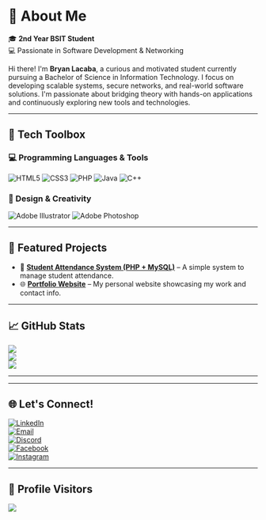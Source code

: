 # 💼 About Me

🎓 **2nd Year BSIT Student**  
💻 Passionate in Software Development & Networking

Hi there! I'm **Bryan Lacaba**, a curious and motivated student currently pursuing a Bachelor of Science in Information Technology. I focus on developing scalable systems, secure networks, and real-world software solutions. I'm passionate about bridging theory with hands-on applications and continuously exploring new tools and technologies.

---

## 🧰 Tech Toolbox

### 💻 Programming Languages & Tools
![HTML5](https://img.shields.io/badge/HTML5-E34F26?style=flat&logo=html5&logoColor=white)
![CSS3](https://img.shields.io/badge/CSS3-1572B6?style=flat&logo=css3&logoColor=white)
![PHP](https://img.shields.io/badge/PHP-777BB4?style=flat&logo=php&logoColor=white)
![Java](https://img.shields.io/badge/Java-ED8B00?style=flat&logo=openjdk&logoColor=white)
![C++](https://img.shields.io/badge/C++-00599C?style=flat&logo=c%2B%2B&logoColor=white)

### 🎨 Design & Creativity
![Adobe Illustrator](https://img.shields.io/badge/Illustrator-FF9A00?style=flat&logo=adobe-illustrator&logoColor=white)
![Adobe Photoshop](https://img.shields.io/badge/Photoshop-31A8FF?style=flat&logo=adobe-photoshop&logoColor=white)

---


## 📂 Featured Projects

- 🔐 [**Student Attendance System (PHP + MySQL)**](https://github.com/Lacaba-Bry/student-attendance-system) – A simple system to manage student attendance.
- 🌐 [**Portfolio Website**](https://github.com/Lacaba-Bry/portfolio) – My personal website showcasing my work and contact info.

---

## 📈 GitHub Stats

![](https://github-readme-stats.vercel.app/api?username=Lacaba-Bry&theme=radical&hide_border=false&show_icons=true)  
![](https://github-readme-streak-stats.herokuapp.com/?user=Lacaba-Bry&theme=radical&hide_border=false)  
![](https://github-readme-stats.vercel.app/api/top-langs/?username=Lacaba-Bry&layout=compact&theme=radical&hide_border=false)

---



---

## 🌐 Let's Connect!

[![LinkedIn](https://img.shields.io/badge/LinkedIn-0077B5.svg?style=flat&logo=linkedin&logoColor=white)](https://linkedin.com/in/Bryan%20Lacaba)  
[![Email](https://img.shields.io/badge/Email-D14836?style=flat&logo=gmail&logoColor=white)](mailto:bryan.lacaba@cvsu.edu.ph)  
[![Discord](https://img.shields.io/badge/Discord-7289DA.svg?style=flat&logo=discord&logoColor=white)](https://discord.gg/bruan0548)  
[![Facebook](https://img.shields.io/badge/Facebook-1877F2?style=flat&logo=facebook&logoColor=white)](https://facebook.com/@bryanlacabaxx)  
[![Instagram](https://img.shields.io/badge/Instagram-E4405F.svg?style=flat&logo=instagram&logoColor=white)](https://instagram.com/bryanlacabaxx)  


---

## 📍 Profile Visitors

[![](https://visitcount.itsvg.in/api?id=Lacaba-Bry&label=Profile%20Views&color=0&icon=5&pretty=false)](https://visitcount.itsvg.in)

